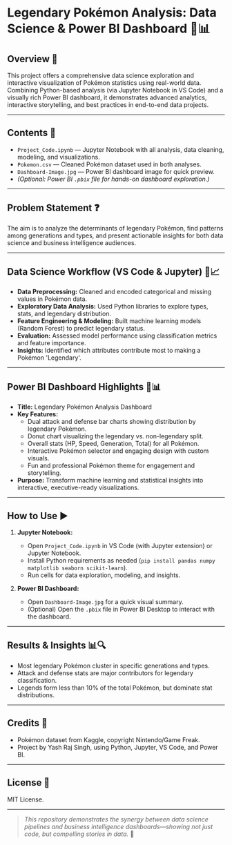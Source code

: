 # Legendary Pokémon Analysis: Data Science & Power BI Dashboard 🐉📊

## Overview 🚀

This project offers a comprehensive data science exploration and interactive visualization of Pokémon statistics using real-world data. Combining Python-based analysis (via Jupyter Notebook in VS Code) and a visually rich Power BI dashboard, it demonstrates advanced analytics, interactive storytelling, and best practices in end-to-end data projects.

---

## Contents 📁

- `Project_Code.ipynb` — Jupyter Notebook with all analysis, data cleaning, modeling, and visualizations.
- `Pokemon.csv` — Cleaned Pokémon dataset used in both analyses.
- `Dashboard-Image.jpg` — Power BI dashboard image for quick preview.
- *(Optional: Power BI `.pbix` file for hands-on dashboard exploration.)*

---

## Problem Statement ❓

The aim is to analyze the determinants of legendary Pokémon, find patterns among generations and types, and present actionable insights for both data science and business intelligence audiences.

---

## Data Science Workflow (VS Code & Jupyter) 🐍📈

- **Data Preprocessing:** Cleaned and encoded categorical and missing values in Pokémon data.
- **Exploratory Data Analysis:** Used Python libraries to explore types, stats, and legendary distribution.
- **Feature Engineering & Modeling:** Built machine learning models (Random Forest) to predict legendary status.
- **Evaluation:** Assessed model performance using classification metrics and feature importance.
- **Insights:** Identified which attributes contribute most to making a Pokémon 'Legendary'.

---

## Power BI Dashboard Highlights 🎨📊

- **Title:** Legendary Pokémon Analysis Dashboard
- **Key Features:**
  - Dual attack and defense bar charts showing distribution by legendary Pokémon.
  - Donut chart visualizing the legendary vs. non-legendary split.
  - Overall stats (HP, Speed, Generation, Total) for all Pokémon.
  - Interactive Pokémon selector and engaging design with custom visuals.
  - Fun and professional Pokémon theme for engagement and storytelling.
- **Purpose:** Transform machine learning and statistical insights into interactive, executive-ready visualizations.

---

## How to Use ▶️

1. **Jupyter Notebook:**
   - Open `Project_Code.ipynb` in VS Code (with Jupyter extension) or Jupyter Notebook.
   - Install Python requirements as needed (`pip install pandas numpy matplotlib seaborn scikit-learn`).
   - Run cells for data exploration, modeling, and insights.

2. **Power BI Dashboard:**
   - Open `Dashboard-Image.jpg` for a quick visual summary.
   - (Optional) Open the `.pbix` file in Power BI Desktop to interact with the dashboard.

---

## Results & Insights 📊🔍

- Most legendary Pokémon cluster in specific generations and types.
- Attack and defense stats are major contributors for legendary classification.
- Legends form less than 10% of the total Pokémon, but dominate stat distributions.

---

## Credits 🙌

- Pokémon dataset from Kaggle, copyright Nintendo/Game Freak.
- Project by Yash Raj Singh, using Python, Jupyter, VS Code, and Power BI.

---

## License 📄

MIT License.

---

> *This repository demonstrates the synergy between data science pipelines and business intelligence dashboards—showing not just code, but compelling stories in data.* 🌟
